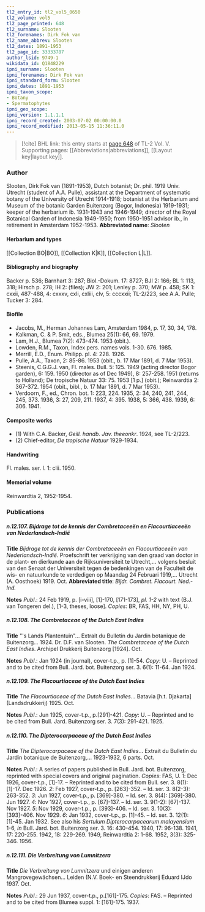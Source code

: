 ```yaml
---
tl2_entry_id: tl2_vol5_0650
tl2_volume: vol5
tl2_page_printed: 648
tl2_surname: Slooten
tl2_forenames: Dirk Fok van
tl2_name_abbrev: Slooten
tl2_dates: 1891-1953
tl2_page_id: 33333787
author_lsid: 9749-1
wikidata_id: Q1848229
ipni_surname: Slooten
ipni_forenames: Dirk Fok van
ipni_standard_form: Slooten
ipni_dates: 1891-1953
ipni_taxon_scope: 
- Botany
- Spermatophytes
ipni_geo_scope: 
ipni_version: 1.1.1.1
ipni_record_created: 2003-07-02 00:00:00.0
ipni_record_modified: 2013-05-15 11:36:11.0
---
```



> [!cite] BHL link: this entry starts at [page 648](https://www.biodiversitylibrary.org/page/33333787) of TL-2 Vol. V.
> Supporting pages: [[Abbreviations|abbreviations]], [[Layout key|layout key]].

### Author

Slooten, Dirk Fok van (1891-1953), Dutch botanist; Dr. phil. 1919 Univ. Utrecht (student of A.A. Pulle), assistant at the Department of systematic botany of the University of Utrecht 1914-1918; botanist at the Herbarium and Museum of the botanic Garden Buitenzorg (Bogor, Indonesia) 1919-1931; keeper of the herbarium ib. 1931-1943 and 1946-1949; director of the Royal Botanical Garden of Indonesia 1949-1950; from 1950-1951 advisor ib., in retirement in Amsterdam 1952-1953. 
**Abbreviated name**: *Slooten*

#### Herbarium and types

[[Collection BO|BO]], [[Collection K|K]], [[Collection L|L]].

#### Bibliography and biography

Backer p. 536; Barnhart 3: 287; Biol.-Dokum. 17: 8727; BJI 2: 166; BL 1: 113, 318; Hirsch p. 278; IH 2: (files); JW 2: 201; Lenley p. 370; MW p. 458; SK 1: cxxii, 487-488, 4: cxxxv, cxli, cxliii, clv, 5: cccxxii; TL-2/223, see A.A. Pulle; Tucker 3: 284.

#### Biofile

- Jacobs, M., Herman Johannes Lam, Amsterdam 1984, p. 17, 30, 34, 178.
- Kalkman, C. & P. Smit, eds., Blumea 25(1): 66, 69. 1979.
- Lam, H.J., Blumea 7(2): 473-474. 1953 (obit.).
- Lowden, R.M., Taxon, Index pers. names vols. 1-30. 676. 1985.
- Merrill, E.D., Enum. Philipp. pl. 4: 228. 1926.
- Pulle, A.A., Taxon, 2: 85-86. 1953 (obit., b. 17 Mar 1891, d. 7 Mar 1953).
- Steenis, C.G.G.J. van, Fl. males. Bull. 5: 125. 1949 (acting director Bogor garden), 6: 159. 1950 (director as of Dec 1949), 8: 257-258. 1951 (returns to Holland); De tropische Natuur 33: 75. 1953 \[1 p.\] (obit.); Reinwardtia 2: 367-372. 1954 (obit., bibl., b. 17 Mar 1891, d. 7 Mar 1953).
- Verdoorn, F., ed., Chron. bot. 1: 223, 224. 1935, 2: 34, 240, 241, 244, 245, 373. 1936, 3: 27, 209, 211. 1937, 4: 395. 1938, 5: 366, 438. 1939, 6: 306. 1941.

#### Composite works

- (1) With C.A. Backer, *Geill. handb. Jav. theeonkr*. 1924, see TL-2/223.
- (2) Chief-editor, *De tropische Natuur* 1929-1934.

#### Handwriting

Fl. males. ser. I. 1: clii. 1950.

#### Memorial volume

Reinwardtia 2, 1952-1954.

### Publications

##### n.12.107. Bijdrage tot de kennis der Combretaceeën en Flacourtiaceeën van Nederlandsch-Indië

**Title**
*Bijdrage tot de kennis der Combretaceeën en Flacourtiaceeën van Nederlandsch-Indië*. Proefschrift ter verkrijging van den graad van doctor in de plant- en dierkunde aan de Rijksuniversiteit te Utrecht,... volgens besluit van den Senaat der Universiteit tegen de bedenkingen van de Faculteit de wis- en natuurkunde te verdedigen op Maandag 24 Februari 1919,... Utrecht (A. Oosthoek) 1919. Oct.
**Abbreviated title**: *Bijdr. Combret. Flacourt. Ned*.-*Ind.*

**Notes**
*Publ*.: 24 Feb 1919, p. \[i-viii\], \[1\]-170, \[171-173\], *pl. 1-2* with text (B.J. van Tongeren del.), \[1-3, theses, loose\]. *Copies*: BR, FAS, HH, NY, PH, U.

##### n.12.108. The Combretaceae of the Dutch East Indies

**Title**
"'s Lands Plantentuin"... Extrait du Bulletin du Jardin botanique de Buitenzorg... 1924. Dr. D.F. van Slooten. *The Combretaceae of the Dutch East Indies*. Archipel Drukkerij Buitenzorg \[1924\]. Oct.

**Notes**
*Publ*.: Jan 1924 (in journal), cover-t.p., p. \[1\]-54. *Copy*: U. – Reprinted and to be cited from Bull. Jard. bot. Buitenzorg ser. 3. 6(1): 11-64. Jan 1924.

##### n.12.109. The Flacourtiaceae of the Dutch East Indies

**Title**
*The Flacourtiaceae of the Dutch East Indies*... Batavia \[h.t. Djakarta\] (Landsdrukkerij) 1925. Oct.

**Notes**
*Publ*.: Jun 1925, cover-t.p., p.\[291\]-421. *Copy*: U. – Reprinted and to be cited from Bull. Jard. Buitenzorg ser. 3. 7(3): 291-421. 1925.

##### n.12.110. The Dipterocarpaceae of the Dutch East Indies

**Title**
*The Dipterocarpaceae of the Dutch East Indies*... Extrait du Bulletin du Jardin botanique de Buitenzorg,... 1923-1932, 6 parts. Oct.

**Notes**
*Publ*.: A series of papers published in Bull. Jard. bot. Buitenzorg, reprinted with special covers and original pagination. *Copies*: FAS, U.
*1*: Dec 1926, cover-t.p., \[1\]-17. – Reprinted and to be cited from Bull. ser. 3. 8(1): \[1\]-17. Dec 1926.
*2*: Feb 1927, cover-t.p., p. \[263\]-352. – Id. ser. 3. 8(2-3): 263-352.
*3*: Jun 1927, cover-t.p., p. \[369\]-380. – Id. ser. 3. 8(4): \[369\]-380. Jun 1927.
*4*: Nov 1927, cover-t.p., p. \[67\]-137. – Id. ser. 3. 9(1-2): \[67\]-137. Nov 1927.
*5*: Nov 1929, cover-t.p., p. \[393\]-406. – Id. ser. 3. 10(3): \[393\]-406. Nov 1929.
*6*: Jan 1932, cover-t.p., p. \[1\]-45. – Id. ser. 3. 12(1): \[1\]-45. Jan 1932. See also his *Sertulum Dipterocarpacearum malayensium* 1-6, *in* Bull. Jard. bot. Buitenzorg ser. 3. 16: 430-454. 1940, 17: 96-138. 1941, 17: 220-255. 1942, 18: 229-269. 1949, Reinwardtia 2: 1-68. 1952, 3(3): 325-346. 1956.

##### n.12.111. Die Verbreitung von Lumnitzera

**Title**
*Die Verbreitung von Lumnitzera* und einigen anderen Mangrovegewächsen... Leiden (N.V. Boek- en Steendrukkerij Eduard IJdo 1937. Oct.

**Notes**
*Publ*.: 29 Jun 1937, cover-t.p., p.\[161\]-175. *Copies*: FAS. – Reprinted and to be cited from Blumea suppl. 1: \[161\]-175. 1937.

